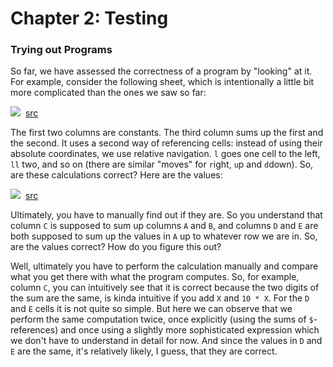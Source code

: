 # Chapter 2: Testing

### Trying out Programs

So far, we have assessed the correctness of a program by "looking" at it. 
For example, consider the following sheet, which is intentionally a little
bit more complicated than the ones we saw so far:

![](TestingSheets/AnotherExample.png)&nbsp;&nbsp;[src](http://127.0.0.1:63320/node?ref=r%3A070f5d99-4e80-4529-a7cc-03acd3a7433d%28chapter02_testing%29%2F2522748330434301191)

The first two columns are constants. The third column sums up the first
and the second. It uses a second way of referencing cells: instead of
using their absolute coordinates, we use relative navigation. `l` goes
one cell to the left, `ll` two, and so on (there are similar "moves" for
`r`ight, `u`p and `d`down). So, are these calculations correct? Here
are the values:

![](TestingSheets/AnotherExampleEvaluated.png)&nbsp;&nbsp;[src](http://127.0.0.1:63320/node?ref=r%3A070f5d99-4e80-4529-a7cc-03acd3a7433d%28chapter02_testing%29%2F2522748330434497636)

Ultimately, you have to manually find out if they are. So you understand
that column `C` is supposed to sum up columns `A` and `B`, and columns 
`D` and `E` are both supposed to sum up the values in `A` up to whatever
row we are in. So, are the values correct? How do you figure this out?

Well, ultimately you have to perform the calculation manually and compare
what you get there with what the program computes. So, for example, column
`C`, you can intuitively see that it is correct because the two digits of 
the sum are the same, is kinda intuitive if you add `X` and `10 * X`. 
For the `D` and `E` cells it is not quite so simple. But here we can observe
that we perform the same computation twice, once explicitly (using the 
sums of `$`-references) and once using a slightly more sophisticated expression
which we don't have to understand in detail for now. And since the values
in `D` and `E` are the same, it's relatively likely, I guess, that they are
correct.



